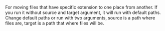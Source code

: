 For moving files that have specific extension to one place from another. 
If you run it without source and target argument, it will run with default paths. Change default paths or run with two arguments, source is a path where files are, target is a path that where files will be.

